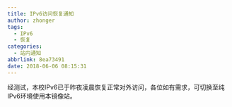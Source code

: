 ```yaml
---
title: IPv6访问恢复通知
author: zhonger
tags:
  - IPv6
  - 恢复
categories:
  - 站内通知
abbrlink: 8ea73491
date: 2018-06-06 08:15:31
---
```


经测试，本校IPv6已于昨夜凌晨恢复正常对外访问，各位如有需求，可切换至纯IPv6环境使用本镜像站。